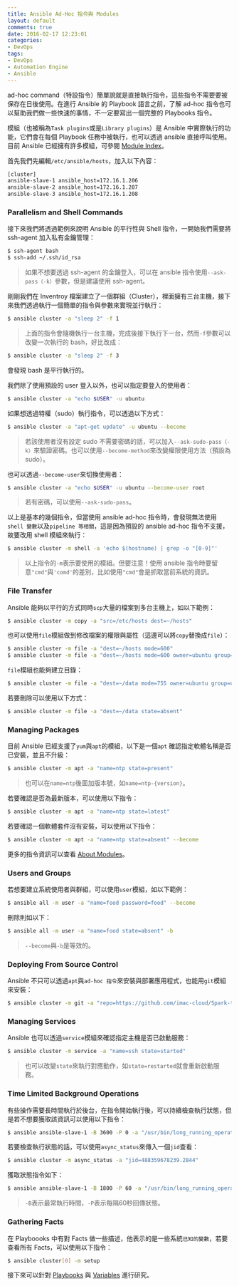 ```yaml
---
title: Ansible Ad-Hoc 指令與 Modules
layout: default
comments: true
date: 2016-02-17 12:23:01
categories:
- DevOps
tags:
- DevOps
- Automation Engine
- Ansible
---
```

ad-hoc command（特設指令）簡單說就是直接執行指令，這些指令不需要要被保存在日後使用。在進行 Ansible 的 Playbook 語言之前，了解 ad-hoc 指令也可以幫助我們做一些快速的事情，不一定要寫出一個完整的 Playbooks 指令。

模組（也被稱為`Task plugins`或是`Library plugins`）是 Ansible 中實際執行的功能，它們會在每個 Playbook 任務中被執行，也可以透過 ansible 直接呼叫使用。目前 Ansible 已經擁有許多模組，可參閱 [Module Index](http://docs.ansible.com/ansible/modules_by_category.html)。

<!--more-->

首先我們先編輯`/etc/ansible/hosts`，加入以下內容：
```sh
[cluster]
ansible-slave-1 ansible_host=172.16.1.206
ansible-slave-2 ansible_host=172.16.1.207
ansible-slave-3 ansible_host=172.16.1.208
```

### Parallelism and Shell Commands
接下來我們將透過範例來說明 Ansible 的平行性與 Shell 指令，一開始我們需要將 ssh-agent 加入私有金鑰管理：
```sh
$ ssh-agent bash
$ ssh-add ~/.ssh/id_rsa
```
> 如果不想要透過 ssh-agent 的金鑰登入，可以在 ansible 指令使用`--ask-pass（-k）`參數，但是建議使用 ssh-agent。

剛剛我們在 Inventroy 檔案建立了一個群組（Cluster），裡面擁有三台主機，接下來我們透過執行一個簡單的指令與參數來實現並行執行：
```sh
$ ansible cluster -a "sleep 2" -f 1
```
> 上面的指令會隨機執行一台主機，完成後接下執行下一台，然而`-f`參數可以改變一次執行的 bash，好比改成：
```sh
$ ansible cluster -a "sleep 2" -f 3
```
會發現 bash 是平行執行的。

我們除了使用預設的 user 登入以外，也可以指定要登入的使用者：
```sh
$ ansible cluster -a "echo $USER" -u ubuntu
```

如果想透過特權（sudo）執行指令，可以透過以下方式：
```sh
$ ansible cluster -a "apt-get update" -u ubuntu --become
```
> 若該使用者沒有設定 sudo 不需要密碼的話，可以加入`--ask-sudo-pass（-k）`來驗證密碼。也可以使用`--become-method`來改變權限使用方法（預設為 sudo）。

也可以透過`--become-user`來切換使用者：
```sh
$ ansible cluster -a "echo $USER" -u ubuntu --become-user root
```
> 若有密碼，可以使用```--ask-sudo-pass```。


以上是基本的幾個指令，但當使用 ansible ad-hoc 指令時，會發現無法使用`shell 變數`以及`pipeline 等相關`，這是因為預設的 ansible ad-hoc 指令不支援，
故要改用 shell 模組來執行：
```sh
$ ansible cluster -m shell -a 'echo $(hostname) | grep -o "[0-9]"'
```
> 以上指令的`-m`表示要使用的模組。但要注意！使用 ansible 指令時要留意`"cmd"`與`'comd'`的差別，比如使用`"cmd"`會是抓取當前系統的資訊。

### File Transfer
Ansible 能夠以平行的方式同時`scp`大量的檔案到多台主機上，如以下範例：
```sh
$ ansible cluster -m copy -a "src=/etc/hosts dest=~/hosts"
```

也可以使用`file`模組做到修改檔案的權限與屬性（這邊可以將`copy`替換成`file`）：
```sh
$ ansible cluster -m file -a "dest=~/hosts mode=600"
$ ansible cluster -m file -a "dest=~/hosts mode=600 owner=ubuntu group=ubuntu"
```

`file`模組也能夠建立目錄：
```sh
$ ansible cluster -m file -a "dest=~/data mode=755 owner=ubuntu group=ubuntu state=directory"
```

若要刪除可以使用以下方式：
```sh
$ ansible cluster -m file -a "dest=~/data state=absent"
```

### Managing Packages
目前 Ansible 已經支援了`yum`與`apt`的模組，以下是一個`apt` 確認指定軟體名稱是否已安裝，並且不升級：
```sh
$ ansible cluster -m apt -a "name=ntp state=present"
```
> 也可以在`name=ntp`後面加版本號，如`name=ntp-{version}`。

若要確認是否為最新版本，可以使用以下指令：
```sh
$ ansible cluster -m apt -a "name=ntp state=latest"
```

若要確認一個軟體套件沒有安裝，可以使用以下指令：
```sh
$ ansible cluster -m apt -a "name=ntp state=absent" --become
```

更多的指令資訊可以查看 [About Modules](http://docs.ansible.com/ansible/modules.html)。

### Users and Groups
若想要建立系統使用者與群組，可以使用`user`模組，如以下範例：
```sh
$ ansible all -m user -a "name=food password=food" --become
```

刪除則如以下：
```sh
$ ansible all -m user -a "name=food state=absent" -b
```
> `--become`與`-b`是等效的。

### Deploying From Source Control
Ansible 不只可以透過`apt`與`ad-hoc 指令`來安裝與部署應用程式，也能用`git`模組來安裝：
```sh
$ ansible cluster -m git -a "repo=https://github.com/imac-cloud/Spark-tutorial.git dest=~/spark-tutorial" -f 3
```

### Managing Services
Ansible 也可以透過`service`模組來確認指定主機是否已啟動服務：
```sh
$ ansible cluster -m service -a "name=ssh state=started"
```
> 也可以改變`state`來執行對應動作，如`state=restarted`就會重新啟動服務。

### Time Limited Background Operations
有些操作需要長時間執行於後台，在指令開始執行後，可以持續檢查執行狀態，但是若不想要獲取該資訊可以使用以下指令：
```sh
$ ansible ansible-slave-1 -B 3600 -P 0 -a "/usr/bin/long_running_operation --do-stuff"
```

若要檢查執行狀態的話，可以使用`async_status`來傳入一個`jid`查看：
```sh
$ ansible cluster -m async_status -a "jid=488359678239.2844"
```

獲取狀態指令如下：
```sh
$ ansible ansible-slave-1 -B 1800 -P 60 -a "/usr/bin/long_running_operation --do-stuff"
```
> `-B`表示最常執行時間，`-P`表示每隔60秒回傳狀態。

### Gathering Facts
在 Playboooks 中有對 Facts 做一些描述，他表示的是一些系統`已知的變數`，若要查看所有 Facts，可以使用以下指令：
```sh
$ ansible cluster[0] -m setup
```

接下來可以針對 [Playbooks](http://docs.ansible.com/ansible/playbooks.html) 與 [Variables](http://docs.ansible.com/ansible/playbooks_variables.html) 進行研究。
